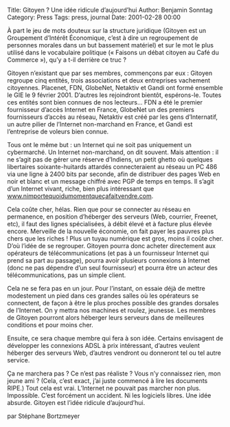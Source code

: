 Title: Gitoyen ? Une idée ridicule d’aujourd’hui
Author: Benjamin Sonntag
Category: Press
Tags: press, journal
Date: 2001-02-28 00:00

À part le jeu de mots douteux sur la structure juridique (Gitoyen est un
Groupement d’Intérêt Économique, c’est à dire un regroupement de personnes
morales dans un but bassement matériel) et sur le mot le plus utilisé dans le
vocabulaire politique (« Faisons un débat citoyen au Café du Commerce »), qu’y a
t-il derrière ce truc ?

Gitoyen n’existant que par ses membres, commençons par eux : Gitoyen regroupe
cinq entités, trois associations et deux entreprises vachement citoyennes.
Placenet, FDN, GlobeNet, Netaktiv et Gandi ont formé ensemble le GIE le 9
février 2001. D’autres les rejoindront bientôt, espérons-le. Toutes ces entités
sont bien connues de nos lecteurs... FDN a été le premier fournisseur d’accès
Internet en France, GlobeNet un des premiers fournisseurs d’accès au réseau,
Netaktiv est créé par les gens d’Internatif, un autre pilier de l’Internet
non-marchand en France, et Gandi est l’entreprise de voleurs bien connue.

Tous ont le même but : un Internet qui ne soit pas uniquement un cybermarché. Un
Internet non-marchand, on dit souvent. Mais attention : il ne s’agit pas de
gérer une réserve d’Indiens, un petit ghetto où quelques libertaires
soixante-huitards attardés connecteraient au réseau un PC 486 via une ligne à
2400 bits par seconde, afin de distribuer des pages Web en noir et blanc et un
message chiffré avec PGP de temps en temps. Il s’agit d’un Internet vivant,
riche, bien plus intéressant que www.nimportequoidumomentqueçafaitvendre.com.

Cela coûte cher, hélas. Rien que pour se connecter au réseau en permanence, en
position d’héberger des serveurs (Web, courrier, Freenet, etc), il faut des
lignes spécialisées, à débit élevé et à facture plus élevée encore. Merveille de
la nouvelle économie, on fait payer les pauvres plus chers que les riches ! Plus
un tuyau numérique est gros, moins il coûte cher. D’où l’idée de se regrouper.
Gitoyen pourra donc acheter directement aux opérateurs de télécommunications (et
pas à un fournisseur Internet qui prend sa part au passage), pourra avoir
plusieurs connexions à Internet (donc ne pas dépendre d’un seul fournisseur) et
pourra être un acteur des télécommunications, pas un simple client.

Cela ne se fera pas en un jour. Pour l’instant, on essaie déjà de mettre
modestement un pied dans ces grandes salles où les opérateurs se connectent, de
façon à être le plus proches possible des grandes dorsales de l’Internet. On y
mettra nos machines et roulez, jeunesse. Les membres de Gitoyen pourront alors
héberger leurs serveurs dans de meilleures conditions et pour moins cher.

Ensuite, ce sera chaque membre qui fera à son idée. Certains envisagent de
développer les connexions ADSL à prix intéressant, d’autres veulent héberger des
serveurs Web, d’autres vendront ou donneront tel ou tel autre service.

Ça ne marchera pas ? Ce n’est pas réaliste ? Vous n’y connaissez rien, mon jeune
ami ? (Cela, c’est exact, j’ai juste commencé à lire les documents RIPE.) Tout
cela est vrai. L’Internet ne pouvait pas marcher non plus. Impossible. C’est
forcément un accident. Ni les logiciels libres. Une idée absurde. Gitoyen est
l’idée ridicule d’aujourd’hui.

par Stéphane Bortzmeyer
